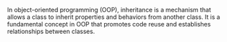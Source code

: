 In object-oriented programming (OOP), inheritance is a mechanism that allows a class to inherit properties and behaviors from another class. It is a fundamental concept in OOP that promotes code reuse and establishes relationships between classes.
